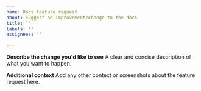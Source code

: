 ```yaml
---
name: Docs feature request
about: Suggest an improvement/change to the docs
title: ''
labels: ''
assignees: ''

---
```

<!-- For a feature request about a change to Knative, please open the issue in the corresponding repo. -->

**Describe the change you'd like to see**
A clear and concise description of what you want to happen.

**Additional context**
Add any other context or screenshots about the feature request here.
